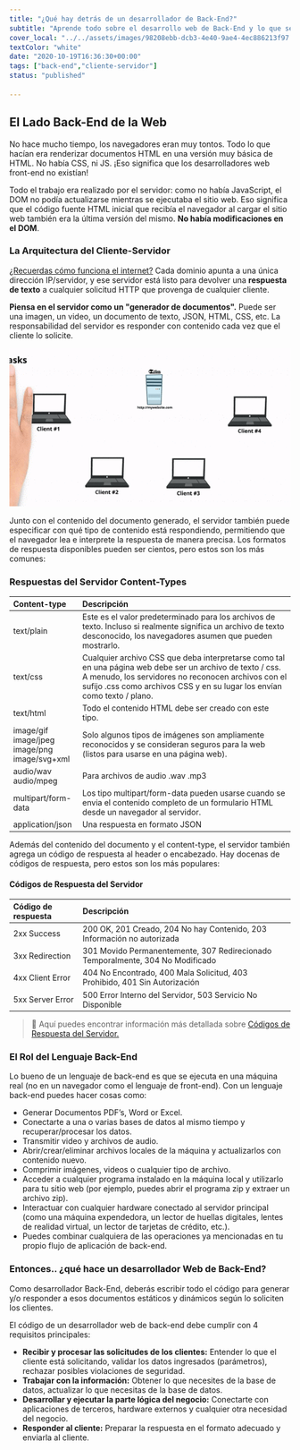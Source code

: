 ```yaml
---
title: "¿Qué hay detrás de un desarrollador de Back-End?"
subtitle: "Aprende todo sobre el desarrollo web de Back-End y lo que se necesita para convertirse en Desarrollador de Back-End"
cover_local: "../../assets/images/98208ebb-dcb3-4e40-9ae4-4ec886213f97.jpeg"
textColor: "white"
date: "2020-10-19T16:36:30+00:00"
tags: ["back-end","cliente-servidor"]
status: "published"

---
```


## El Lado Back-End de la Web

No hace mucho tiempo, los navegadores eran muy tontos. Todo lo que hacían era renderizar documentos HTML en una versión muy básica de HTML. No había CSS, ni JS. ¡Eso significa que los desarrolladores web front-end no existían!

Todo el trabajo era realizado por el servidor: como no había JavaScript, el DOM no podía actualizarse mientras se ejecutaba el sitio web. Eso significa que el código fuente HTML inicial que recibía el navegador al cargar el sitio web también era la última versión del mismo. **No había modificaciones en el DOM**.

### La Arquitectura del Cliente-Servidor

[¿Recuerdas cómo funciona el internet?](https://www.youtube.com/watch?v=UiBT3Kj8KBM) Cada dominio apunta a una única dirección IP/servidor, y ese servidor está listo para devolver una **respuesta de texto** a cualquier solicitud HTTP que provenga de cualquier cliente.

**Piensa en el servidor como un "generador de documentos".** Puede ser una imagen, un video, un documento de texto, JSON, HTML, CSS, etc. La responsabilidad del servidor es responder con contenido cada vez que el cliente lo solicite.

![backend developer](../../assets/images/2c0000ef-2907-43cb-80ed-2ba4f194b83e.gif)

Junto con el contenido del documento generado, el servidor también puede especificar con qué tipo de contenido está respondiendo, permitiendo que el navegador lea e interprete la respuesta de manera precisa. Los formatos de respuesta disponibles pueden ser cientos, pero estos son los más comunes:

### Respuestas del Servidor Content-Types

|**Content-type**   |**Descripción**   |
|:------------------|:-----------------|
|text/plain          |Este es el valor predeterminado para los archivos de texto. Incluso si realmente significa un archivo de texto desconocido, los navegadores asumen que pueden mostrarlo.    |
|text/css      |Cualquier archivo CSS que deba interpretarse como tal en una página web debe ser un archivo de texto / css. A menudo, los servidores no reconocen archivos con el sufijo .css como archivos CSS y en su lugar los envían como texto / plano.      |
|text/html        |Todo el contenido HTML debe ser creado con este tipo.    |
|image/gif<br>image/jpeg<br>image/png<br>image/svg+xml     |Solo algunos tipos de imágenes son ampliamente reconocidos y se consideran seguros para la web (listos para usarse en una página web).  |
|audio/wav<br>audio/mpeg     |Para archivos de audio .wav .mp3    |
|multipart/form-data     |Los tipo multipart/form-data pueden usarse cuando se envia el contenido completo de un formulario HTML desde un navegador al servidor.    |
|application/json     |Una respuesta en formato JSON    |

Además del contenido del documento y el content-type, el servidor también agrega un código de respuesta al header o encabezado. Hay docenas de códigos de respuesta, pero estos son los más populares:

#### Códigos de Respuesta del Servidor

|**Código de respuesta**   |**Descripción**   |
|:------------------|:-----------------|
|2xx Success      |200 OK, 201 Creado, 204 No hay Contenido, 203 Información no autorizada  |
|3xx Redirection    |301 Movido Permanentemente, 307 Redirecionado Temporalmente, 304 No Modificado    |
|4xx Client Error    |404 No Encontrado, 400 Mala Solicitud, 403 Prohibido, 401 Sin Autorización    |
|5xx Server Error     |500 Error Interno del Servidor, 503 Servicio No Disponible    |

> :link: Aquí puedes encontrar información más detallada sobre [Códigos de Respuesta del Servidor.](https://www.restapitutorial.com/httpstatuscodes.html)

### El Rol del Lenguaje Back-End

Lo bueno de un lenguaje de back-end es que se ejecuta en una máquina real (no en un navegador como el lenguaje de front-end). Con un lenguaje back-end puedes hacer cosas como:

+ Generar Documentos PDF’s, Word or Excel.
+ Conectarte a una o varias bases de datos al mismo tiempo y recuperar/procesar los datos.
+ Transmitir video y archivos de audio.
+ Abrir/crear/eliminar archivos locales de la máquina y actualizarlos con contenido nuevo.
+ Comprimir imágenes, videos o cualquier tipo de archivo.
+ Acceder a cualquier programa instalado en la máquina local y utilizarlo para tu sitio web (por ejemplo, puedes abrir el programa zip y extraer un archivo zip).
+ Interactuar con cualquier hardware conectado al servidor principal (como una máquina expendedora, un lector de huellas digitales, lentes de realidad virtual, un lector de tarjetas de crédito, etc.).
+ Puedes combinar cualquiera de las operaciones ya mencionadas en tu propio flujo de aplicación de back-end.
  
### Entonces.. ¿qué hace un desarrollador Web de Back-End?

Como desarrollador Back-End, deberás escribir todo el código para generar y/o responder a esos documentos estáticos y dinámicos según lo soliciten los clientes.

El código de un desarrollador web de back-end debe cumplir con 4 requisitos principales:

+ **Recibir y procesar las solicitudes de los clientes:** Entender lo que el cliente está solicitando, validar los datos ingresados (parámetros), rechazar posibles violaciones de seguridad.
+ **Trabajar con la información:** Obtener lo que necesites de la base de datos, actualizar lo que necesitas de la base de datos.
+ **Desarrollar y ejecutar la parte lógica del negocio:** Conectarte con aplicaciones de terceros, hardware externos y cualquier otra necesidad del negocio.
+ **Responder al cliente:** Preparar la respuesta en el formato adecuado y enviarla al cliente.
